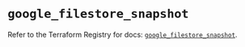# `google_filestore_snapshot`

Refer to the Terraform Registry for docs: [`google_filestore_snapshot`](https://registry.terraform.io/providers/hashicorp/google-beta/6.27.0/docs/resources/google_filestore_snapshot).
